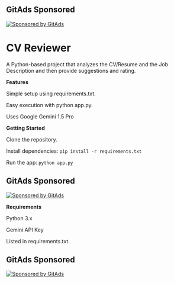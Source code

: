 ## GitAds Sponsored
[![Sponsored by GitAds](https://gitads.dev/v1/ad-serve?source=msafeerhassan/cvreviewer@github)](https://gitads.dev/v1/ad-track?source=msafeerhassan/cvreviewer@github)


# CV Reviewer

A Python-based project that analyzes the CV/Resume and the Job Description and then provide suggestions and rating.

**Features**

Simple setup using requirements.txt.

Easy execution with python app.py.

Uses Google Gemini 1.5 Pro

**Getting Started**

Clone the repository.

Install dependencies:
```pip install -r requirements.txt```

Run the app:
```python app.py```

## GitAds Sponsored
[![Sponsored by GitAds](https://gitads.dev/v1/ad-serve?source=msafeerhassan/cvreviewer@github)](https://gitads.dev/v1/ad-track?source=msafeerhassan/cvreviewer@github)


**Requirements**

Python 3.x

Gemini API Key

Listed in requirements.txt.

## GitAds Sponsored
[![Sponsored by GitAds](https://gitads.dev/v1/ad-serve?source=msafeerhassan/cvreviewer@github)](https://gitads.dev/v1/ad-track?source=msafeerhassan/cvreviewer@github)



<!-- GitAds-Verify: CDZG81WFM3VE8Q2SWJRPAEVT9KIEBP3I -->
